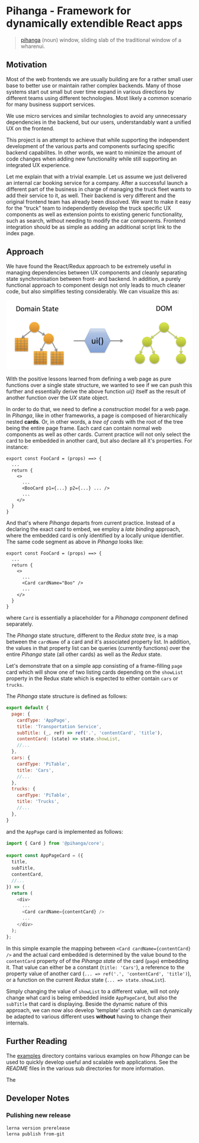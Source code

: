 Pihanga - Framework for dynamically extendible React apps
===

> [pihanga](https://s3.amazonaws.com/media.tewhanake.maori.nz/dictionary/38608.mp3)
>  (noun) window, sliding slab of the traditional window of a wharenui.

Motivation
---

Most of the web frontends we are usually building are for a rather small user base to better use or maintain rather complex backends. Many of those systems start out small but over time expand in various directions by different teams using different technologies. Most likely a common scenario for many business support services.

We use micro services and similar technologies to avoid any unnecessary dependencies in the backend, but our users, understandably want a unified UX on the frontend.

This project is an attempt to achieve that while supporting the independent development of the various parts and components surfacing specific backend capabilites. In other words, we want to minimize the amount of code changes when adding new functionality while still supporting an integrated UX experience.

Let me explain that with a trivial example. Let us assume we just delivered an internal car booking service for a company. After a successful launch a different part of the business in charge of managing the truck fleet wants to add their service to it, as well. Their backend is very different and the original frontend team has already been dissolved. We want to make it easy for the "truck" team to independently develop the truck specific UX components as well as extension points to existing generic functionality, such as search, without needing to modify the car components. Frontend integration should be as simple as adding an additional script link to the index page.

Approach
---

We have found the React/Redux approach to be extremely useful in managing dependencies between UX components and cleanly separating state synchronisation between front- and backend. In addition, a purely functional approach to component design not only leads to much cleaner code, but also simplifies testing considerably. We can visualize this as:

![Standard Redux](doc/standard-redux.png)


With the positive lessons learned from defining a web page as pure functions over a single state structure, we wanted to see if we can push this further and essentially derive the above function _ui()_ itself as the result of another function over the _UX_ state object.

In order to do that, we need to define a _construction_ model for a web page. In _Pihanga_, like in other frameworks, a page is composed of hierarchically nested **cards**. Or, in other words, a _tree of cards_ with the root of the tree being the entire page frame. Each card can contain normal web components as well as other cards. Current practice will not only select the card
to be embedded in another card, but also declare all it's properties. For instance:

```
export const FooCard = (props) ==> {
  ...
  return {
    <>
      ...
      <BooCard p1={...} p2={...} ... />
      ...
    </>
  }
}
```

And that's where _Pihanga_ departs from current practice. Instead of a declaring the exact card to embed, we employ a _late binding_ approach, where the embedded card is only identified by a locally unique identifier. The same code
segment as above in _Pihanga_ looks like:

```
export const FooCard = (props) ==> {
  ...
  return {
    <>
      ...
      <Card cardName="Boo" />
      ...
    </>
  }
}
```
where `Card` is essentially a placeholder for a _Pihanaga component_ defined separately.

The _Pihanga_ state structure, different to the _Redux state tree_, is a map between the `cardName` of a card and it's associated property list. In addition, the values in that property list can be queries (currently functions) over the entire _Pihanga_ state (all other cards) as well as the _Redux_ state.

Let's demonstrate that on a simple app consisting of a frame-filling `page` card which will show one of two listing cards depending on the `showList` property in the Redux state which is expected to either contain `cars` or `trucks`.

The _Pihanga_ state structure is defined as follows:

```javascript
export default {
  page: {
    cardType: 'AppPage',
    title: 'Transportation Service',
    subTitle: (_, ref) => ref('.', 'contentCard', 'title'),
    contentCard: (state) => state.showList,
    //...
  },
  cars: {
    cardType: 'PiTable',
    title: 'Cars',
    //...
  },
  trucks: {
    cardType: 'PiTable',
    title: 'Trucks',
    //...
  },
}
```

and the `AppPage` card is implemented as follows: 

```javascript
import { Card } from '@pihanga/core';

export const AppPageCard = ({
  title,
  subTitle,
  contentCard,
  //...
}) => {
  return (
    <div>
      ...
      <Card cardName={contentCard} />
      ...
    </div>
  );
};
```
In this simple example the mapping between `<Card cardName={contentCard} />` and the actual card embedded is determined by the 
value bound to the `contentCard` property of of the _Pihanga state_ of the card (`page`) embedding it. That value can either be a
constant (`title: 'Cars'`), a reference to the property value of another card (`... => ref('.', 'contentCard', 'title')`), or a function on the current _Redux_ state (`... => state.showList`).

Simply changing the value of `showList` to a different value, will not only change what card is being embedded inside `AppPageCard`, but also the `subTitle` that card is displaying. Beside the dynamic nature of this approach, we can now also
develop 'template' cards which can dynamically be adapted to various different uses __without__ having to change their internals.

## Further Reading

The [examples](./examples) directory contains various examples on how _Pihanga_ can be used to quickly develop useful and scalable web applications. See the _README_ files in the various sub directories for more information.

The 

## Developer Notes

### Pulishing new release

    lerna version prerelease
    lerna publish from-git
